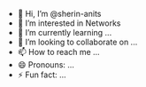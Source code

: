 - 👋 Hi, I’m @sherin-anits
- 👀 I’m interested in Networks
- 🌱 I’m currently learning ...
- 💞️ I’m looking to collaborate on ...
- 📫 How to reach me ...
- 😄 Pronouns: ...
- ⚡ Fun fact: ...

<!---
sherin-anits/sherin-anits is a ✨ special ✨ repository because its `README.md` (this file) appears on your GitHub profile.
You can click the Preview link to take a look at your changes.
--->
